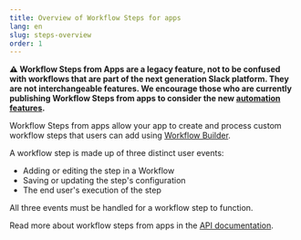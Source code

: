 ```yaml
---
title: Overview of Workflow Steps for apps
lang: en
slug: steps-overview
order: 1
---
```


<div class="section-content">

**⚠️ Workflow Steps from Apps are a legacy feature, not to be confused with workflows that are part of the next generation Slack platform. They are not interchangeable features. We encourage those who are currently publishing Workflow Steps from apps to consider the new [automation features](https://api.slack.com/automation).**

Workflow Steps from apps allow your app to create and process custom workflow steps that users can add using [Workflow Builder](https://api.slack.com/workflows).

A workflow step is made up of three distinct user events:

- Adding or editing the step in a Workflow
- Saving or updating the step's configuration
- The end user's execution of the step

All three events must be handled for a workflow step to function.

Read more about workflow steps from apps in the [API documentation](https://api.slack.com/workflows/steps).

</div>
